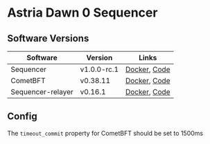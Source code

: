 # Astria Dawn 0 Sequencer

## Software Versions

|  Software  | Version | Links |
|------------|---------|-------|
| Sequencer  | v1.0.0-rc.1  | [Docker](http://ghcr.io/astriaorg/sequencer:1.0.0-rc.1), [Code](https://github.com/astriaorg/astria/tree/sequencer-v1.0.0-rc.1/crates/astria-sequencer) |
| CometBFT   | v0.38.11 | [Docker](http://docker.io/cometbft/cometbft:v0.38.11), [Code](https://github.com/cometbft/cometbft/tree/v0.38.11) |
| Sequencer-relayer | v0.16.1 | [Docker](http://ghcr.io/astriaorg/sequencer-relayer:1.0.0-rc.1), [Code](https://github.com/astriaorg/astria/tree/sequencer-relayer-v1.0.0-rc.1/crates/astria-sequencer-relayer) |

## Config

The `timeout_commit` property for CometBFT should be set to 1500ms
